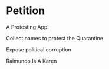 # Petition

A Protesting App!

Collect names to protest the Quarantine

Expose political corruption

Raimundo Is A Karen



